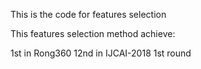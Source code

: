 This is the code for features selection

This features selection method achieve:

1st in Rong360
12nd in IJCAI-2018 1st round
